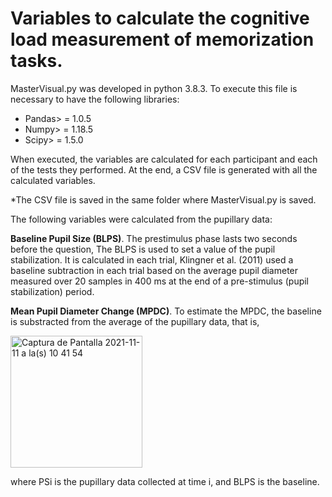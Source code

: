 # Variables to calculate the cognitive load measurement of memorization tasks.

MasterVisual.py was developed in python 3.8.3. To execute this file is necessary to have the following libraries:

- Pandas> = 1.0.5
- Numpy> = 1.18.5
- Scipy> = 1.5.0 

When executed, the variables are calculated for each participant and each of the tests they performed. At the end, a CSV file is generated with all the calculated variables. 

*The CSV file is saved in the same folder where MasterVisual.py is saved.

The following variables were calculated from the pupillary data:

**Baseline Pupil Size (BLPS)**. The prestimulus phase lasts two seconds before the question,
The BLPS is used to set a value of the pupil stabilization. It is calculated in each trial, Klingner et al. (2011) used a baseline subtraction in each trial based on the average pupil diameter measured over 20 samples in 400 ms at the end of a pre-stimulus (pupil stabilization) period.

**Mean Pupil Diameter Change (MPDC)**. To estimate the MPDC, the baseline is substracted from the average of the  pupillary data, that is, 

<img width="211" alt="Captura de Pantalla 2021-11-11 a la(s) 10 41 54" src="https://user-images.githubusercontent.com/29002113/141335568-6a2babae-2bea-4b5d-98cc-73d41ecbf360.png">

where PSi is the pupillary data collected at time i, and BLPS is the baseline.




